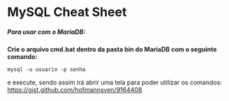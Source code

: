<h1>MySQL Cheat Sheet</h1>
<h5>Para usar com o MariaDB:</h5>

**Crie o arquivo cmd.bat dentro da pasta bin do MariaDB com o seguinte comando:**

```
mysql -u usuario -p senha
```
e execute, sendo assim irá abrir uma tela para poder utilizar os comandos: https://gist.github.com/hofmannsven/9164408
